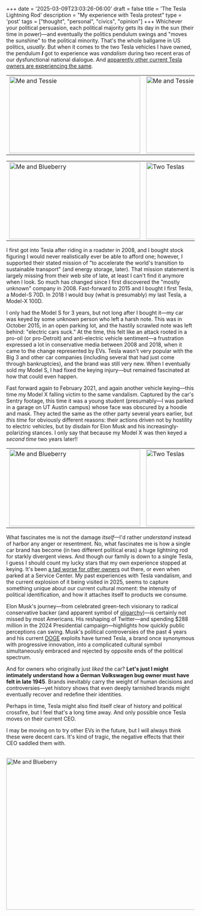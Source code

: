 +++
date = '2025-03-09T23:03:26-06:00'
draft = false
title = 'The Tesla Lightning Rod'
description = "My experience with Tesla protest"
type = 'post'
tags = ["thought", "personal", "civics", "opinion"]
+++
Whichever your political persuasion, each political majority gets its day in the sun (their time in power)—and eventually the politics pendulum swings and "moves the sunshine" to the political minority. That's the whole ballgame in US politics, *usually*. But when it comes to the two Tesla vehicles I have owned, the pendulum ***I*** got to experience was *vandalism* during two recent eras of our dysfunctional national dialogue. And [apparently other current Tesla owners are experiencing the same](https://www.nytimes.com/2025/03/08/business/elon-musk-tesla-violence-protests-vandalism.html).

<table>
  <tr>
    <td>
     <img src="https://julianwest.me/Blog/posts/images/model-s-1.jpeg" alt="Me and Tessie" width="350" height="205">
      <div></div>
      </td>
      <td>
      <img src="https://julianwest.me/Blog/posts/images/model-s-2.jpeg" alt="Me and Tessie also" width="350" height="205">
      <div></div>
      </td>
  </tr>
</table>
<table>
  <tr>
    <td>
     <img src="https://julianwest.me/Blog/posts/images/model-x-me.jpeg" alt="Me and Blueberry" width="350" height="205">
      <div></div>
      </td>
      <td>
      <img src="https://julianwest.me/Blog/posts/images/model-s-x.jpeg" alt="Two Teslas" width="350" height="205">
      <div></div>
      </td>
  </tr>
</table>

I first got into Tesla after riding in a roadster in 2008, and I bought stock figuring I would never realistically ever be able to afford one; however, I supported their stated mission of "to accelerate the world's transition to sustainable transport" (and energy storage, later).  That mission statement is largely missing from their web site of late, at least I can't find it anymore when I look.  So much has changed since I first discovered the "mostly unknown" company in 2008.  Fast-forward to 2015 and I bought I first Tesla, a Model-S 70D.  In 2018 I would buy (what is presumably) my last Tesla, a Model-X 100D.  

I only had the Model S for 3 years, but not long after I bought it—my car was keyed by some unknown person who left a harsh note.  This was in October 2015, in an open parking lot, and the hastily scrawled note was left behind: "electric cars suck." At the time, this felt like an attack rooted in a pro-oil (or pro-Detroit) and anti-electric vehicle sentiment—a frustration expressed a lot in conservative media between 2008 and 2018, when it came to the change represented by EVs.  Tesla wasn't very popular with the Big 3 and other car companies (including several that had just come through bankruptcies), and the brand was still very new.  When I eventually sold my Model S, I had fixed the keying injury—but remained fascinated at how that could even happen.  

Fast forward again to February 2021, and again another vehicle keying—this time my Model X falling victim to the same vandalism. Captured by the car's Sentry footage, this time it was a young student (presumably—I was parked in a garage on UT Austin campus) whose face was obscured by a hoodie and mask. They acted the same as the other party several years earlier, but *this time* for obviously different reasons: their actions driven not by hostility to electric vehicles, but by disdain for Elon Musk and his increasingly-polarizing stances. I only say that because my Model X was then keyed a *second time* two years later!!  

<table>
  <tr>
    <td>
     <img src="https://julianwest.me/Blog/posts/images/S-vandalism.jpg" alt="Me and Blueberry" width="350" height="205">
      <div></div>
      </td>
      <td>
      <img src="https://julianwest.me/Blog/posts/images/X-vandalism.jpg" alt="Two Teslas" width="350" height="205">
      <div></div>
      </td>
  </tr>
</table>

What fascinates me is not the damage *itself*—I'd rather *understand* instead of harbor any anger or resentment. No, what fascinates me is how a single car brand has become (in two different political eras) a huge lightning rod for starkly divergent views. And though our family is down to a single Tesla, I guess I should count my lucky stars that my own experience stopped at keying.  It's been [a tad worse for other owners](https://www.nbcnews.com/news/crime-courts/tesla-facilities-face-wave-attacks-elon-musk-delves-politics-rcna195458) out there, or even when parked at a Service Center.  My past experiences with Tesla vandalism, and the current explosion of it being visited in 2025, seems to capture something unique about our current cultural moment: the intensity of political identification, and how it attaches itself to products we consume.  

Elon Musk's journey—from celebrated green-tech visionary to radical conservative backer (and apparent symbol of [oligarchy](https://en.wikipedia.org/wiki/Oligarchy))—is certainly not missed by most Americans. His reshaping of Twitter—and spending $288 million in the 2024 Presidential campaign—highlights how quickly public perceptions can swing.  Musk's political controversies of the past 4 years and his current [DOGE](https://en.wikipedia.org/wiki/Department_of_Government_Efficiency) exploits have turned Tesla, a brand once synonymous with progressive innovation, into a complicated cultural symbol simultaneously embraced and rejected by opposite ends of the political spectrum.  

And for owners who originally just *liked* the car?  **Let's just I might intimately understand how a German Volkswagen bug owner must have felt in late 1945**. Brands inevitably carry the weight of human decisions and controversies—yet history shows that even deeply tarnished brands might eventually recover and redefine their identities.  

Perhaps in time, Tesla might also find itself clear of history and political crossfire, but I feel that's a long time away. And only possible once Tesla moves on their current CEO.

I may be moving on to try other EVs in the future, but I will always think these were decent cars.  It's kind of tragic, the negative effects that their CEO saddled them with. <br /> <br />


<img src="https://julianwest.me/Blog/posts/images/X-at-beach.jpg" alt="Me and Blueberry" width="650" height="405">